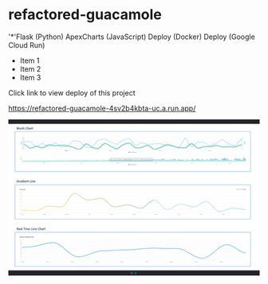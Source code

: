 # refactored-guacamole

'*'Flask (Python)
ApexCharts (JavaScript)
Deploy (Docker)
Deploy (Google Cloud Run)
* Item 1
* Item 2
* Item 3

Click link to view deploy of this project

https://refactored-guacamole-4sv2b4kbta-uc.a.run.app/

![App Preview](https://github.com/eurico3/refactored-guacamole/blob/14db748d4a716e6d4571ed65870559d1932465b0/App%20Screenshot.png)

